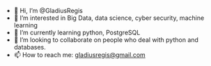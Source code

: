 - 👋 Hi, I’m @GladiusRegis
- 👀 I’m interested in Big Data, data science, cyber security, machine learning
- 🌱 I’m currently learning python, PostgreSQL
- 💞️ I’m looking to collaborate on  people who deal with python and databases.
- 📫 How to reach me: gladiusregis@gmail.com

<!---
GladiusRegis/GladiusRegis is a ✨ special ✨ repository because its `README.md` (this file) appears on your GitHub profile.
You can click the Preview link to take a look at your changes.
--->
